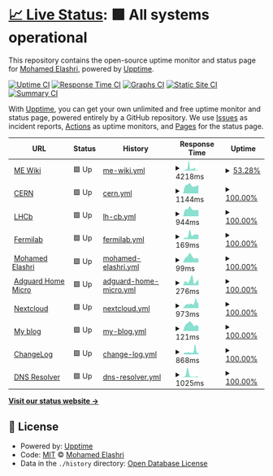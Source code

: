 # [📈 Live Status](https://MohamedElashri.github.io/monitor): <!--live status--> **🟩 All systems operational**

This repository contains the open-source uptime monitor and status page for [Mohamed Elashri](https://melashri.net), powered by [Upptime](https://github.com/upptime/upptime).

[![Uptime CI](https://github.com/MohamedElashri/monitor/workflows/Uptime%20CI/badge.svg)](https://github.com/MohamedElashri/monitor/actions?query=workflow%3A%22Uptime+CI%22)
[![Response Time CI](https://github.com/MohamedElashri/monitor/workflows/Response%20Time%20CI/badge.svg)](https://github.com/MohamedElashri/monitor/actions?query=workflow%3A%22Response+Time+CI%22)
[![Graphs CI](https://github.com/MohamedElashri/monitor/workflows/Graphs%20CI/badge.svg)](https://github.com/MohamedElashri/monitor/actions?query=workflow%3A%22Graphs+CI%22)
[![Static Site CI](https://github.com/MohamedElashri/monitor/workflows/Static%20Site%20CI/badge.svg)](https://github.com/MohamedElashri/monitor/actions?query=workflow%3A%22Static+Site+CI%22)
[![Summary CI](https://github.com/MohamedElashri/monitor/workflows/Summary%20CI/badge.svg)](https://github.com/MohamedElashri/monitor/actions?query=workflow%3A%22Summary+CI%22)

With [Upptime](https://upptime.js.org), you can get your own unlimited and free uptime monitor and status page, powered entirely by a GitHub repository. We use [Issues](https://github.com/MohamedElashri/monitor/issues) as incident reports, [Actions](https://github.com/MohamedElashri/monitor/actions) as uptime monitors, and [Pages](https://MohamedElashri.github.io/monitor) for the status page.

<!--start: status pages-->
<!-- This summary is generated by Upptime (https://github.com/upptime/upptime) -->
<!-- Do not edit this manually, your changes will be overwritten -->
<!-- prettier-ignore -->
| URL | Status | History | Response Time | Uptime |
| --- | ------ | ------- | ------------- | ------ |
| <img alt="" src="https://icons.duckduckgo.com/ip3/wiki.melashri.me.ico" height="13"> [ME Wiki](https://wiki.melashri.me) | 🟩 Up | [me-wiki.yml](https://github.com/MohamedElashri/monitor/commits/HEAD/history/me-wiki.yml) | <details><summary><img alt="Response time graph" src="./graphs/me-wiki/response-time-week.png" height="20"> 4218ms</summary><br><a href="https://MohamedElashri.github.io/monitor/history/me-wiki"><img alt="Response time 1930" src="https://img.shields.io/endpoint?url=https%3A%2F%2Fraw.githubusercontent.com%2FMohamedElashri%2Fmonitor%2FHEAD%2Fapi%2Fme-wiki%2Fresponse-time.json"></a><br><a href="https://MohamedElashri.github.io/monitor/history/me-wiki"><img alt="24-hour response time 429" src="https://img.shields.io/endpoint?url=https%3A%2F%2Fraw.githubusercontent.com%2FMohamedElashri%2Fmonitor%2FHEAD%2Fapi%2Fme-wiki%2Fresponse-time-day.json"></a><br><a href="https://MohamedElashri.github.io/monitor/history/me-wiki"><img alt="7-day response time 4218" src="https://img.shields.io/endpoint?url=https%3A%2F%2Fraw.githubusercontent.com%2FMohamedElashri%2Fmonitor%2FHEAD%2Fapi%2Fme-wiki%2Fresponse-time-week.json"></a><br><a href="https://MohamedElashri.github.io/monitor/history/me-wiki"><img alt="30-day response time 1898" src="https://img.shields.io/endpoint?url=https%3A%2F%2Fraw.githubusercontent.com%2FMohamedElashri%2Fmonitor%2FHEAD%2Fapi%2Fme-wiki%2Fresponse-time-month.json"></a><br><a href="https://MohamedElashri.github.io/monitor/history/me-wiki"><img alt="1-year response time 2171" src="https://img.shields.io/endpoint?url=https%3A%2F%2Fraw.githubusercontent.com%2FMohamedElashri%2Fmonitor%2FHEAD%2Fapi%2Fme-wiki%2Fresponse-time-year.json"></a></details> | <details><summary><a href="https://MohamedElashri.github.io/monitor/history/me-wiki">53.28%</a></summary><a href="https://MohamedElashri.github.io/monitor/history/me-wiki"><img alt="All-time uptime 99.17%" src="https://img.shields.io/endpoint?url=https%3A%2F%2Fraw.githubusercontent.com%2FMohamedElashri%2Fmonitor%2FHEAD%2Fapi%2Fme-wiki%2Fuptime.json"></a><br><a href="https://MohamedElashri.github.io/monitor/history/me-wiki"><img alt="24-hour uptime 100.00%" src="https://img.shields.io/endpoint?url=https%3A%2F%2Fraw.githubusercontent.com%2FMohamedElashri%2Fmonitor%2FHEAD%2Fapi%2Fme-wiki%2Fuptime-day.json"></a><br><a href="https://MohamedElashri.github.io/monitor/history/me-wiki"><img alt="7-day uptime 53.28%" src="https://img.shields.io/endpoint?url=https%3A%2F%2Fraw.githubusercontent.com%2FMohamedElashri%2Fmonitor%2FHEAD%2Fapi%2Fme-wiki%2Fuptime-week.json"></a><br><a href="https://MohamedElashri.github.io/monitor/history/me-wiki"><img alt="30-day uptime 89.16%" src="https://img.shields.io/endpoint?url=https%3A%2F%2Fraw.githubusercontent.com%2FMohamedElashri%2Fmonitor%2FHEAD%2Fapi%2Fme-wiki%2Fuptime-month.json"></a><br><a href="https://MohamedElashri.github.io/monitor/history/me-wiki"><img alt="1-year uptime 98.72%" src="https://img.shields.io/endpoint?url=https%3A%2F%2Fraw.githubusercontent.com%2FMohamedElashri%2Fmonitor%2FHEAD%2Fapi%2Fme-wiki%2Fuptime-year.json"></a></details>
| <img alt="" src="https://icons.duckduckgo.com/ip3/home.cern.ico" height="13"> [CERN](https://home.cern) | 🟩 Up | [cern.yml](https://github.com/MohamedElashri/monitor/commits/HEAD/history/cern.yml) | <details><summary><img alt="Response time graph" src="./graphs/cern/response-time-week.png" height="20"> 1144ms</summary><br><a href="https://MohamedElashri.github.io/monitor/history/cern"><img alt="Response time 1332" src="https://img.shields.io/endpoint?url=https%3A%2F%2Fraw.githubusercontent.com%2FMohamedElashri%2Fmonitor%2FHEAD%2Fapi%2Fcern%2Fresponse-time.json"></a><br><a href="https://MohamedElashri.github.io/monitor/history/cern"><img alt="24-hour response time 1422" src="https://img.shields.io/endpoint?url=https%3A%2F%2Fraw.githubusercontent.com%2FMohamedElashri%2Fmonitor%2FHEAD%2Fapi%2Fcern%2Fresponse-time-day.json"></a><br><a href="https://MohamedElashri.github.io/monitor/history/cern"><img alt="7-day response time 1144" src="https://img.shields.io/endpoint?url=https%3A%2F%2Fraw.githubusercontent.com%2FMohamedElashri%2Fmonitor%2FHEAD%2Fapi%2Fcern%2Fresponse-time-week.json"></a><br><a href="https://MohamedElashri.github.io/monitor/history/cern"><img alt="30-day response time 1202" src="https://img.shields.io/endpoint?url=https%3A%2F%2Fraw.githubusercontent.com%2FMohamedElashri%2Fmonitor%2FHEAD%2Fapi%2Fcern%2Fresponse-time-month.json"></a><br><a href="https://MohamedElashri.github.io/monitor/history/cern"><img alt="1-year response time 1329" src="https://img.shields.io/endpoint?url=https%3A%2F%2Fraw.githubusercontent.com%2FMohamedElashri%2Fmonitor%2FHEAD%2Fapi%2Fcern%2Fresponse-time-year.json"></a></details> | <details><summary><a href="https://MohamedElashri.github.io/monitor/history/cern">100.00%</a></summary><a href="https://MohamedElashri.github.io/monitor/history/cern"><img alt="All-time uptime 99.96%" src="https://img.shields.io/endpoint?url=https%3A%2F%2Fraw.githubusercontent.com%2FMohamedElashri%2Fmonitor%2FHEAD%2Fapi%2Fcern%2Fuptime.json"></a><br><a href="https://MohamedElashri.github.io/monitor/history/cern"><img alt="24-hour uptime 100.00%" src="https://img.shields.io/endpoint?url=https%3A%2F%2Fraw.githubusercontent.com%2FMohamedElashri%2Fmonitor%2FHEAD%2Fapi%2Fcern%2Fuptime-day.json"></a><br><a href="https://MohamedElashri.github.io/monitor/history/cern"><img alt="7-day uptime 100.00%" src="https://img.shields.io/endpoint?url=https%3A%2F%2Fraw.githubusercontent.com%2FMohamedElashri%2Fmonitor%2FHEAD%2Fapi%2Fcern%2Fuptime-week.json"></a><br><a href="https://MohamedElashri.github.io/monitor/history/cern"><img alt="30-day uptime 100.00%" src="https://img.shields.io/endpoint?url=https%3A%2F%2Fraw.githubusercontent.com%2FMohamedElashri%2Fmonitor%2FHEAD%2Fapi%2Fcern%2Fuptime-month.json"></a><br><a href="https://MohamedElashri.github.io/monitor/history/cern"><img alt="1-year uptime 100.00%" src="https://img.shields.io/endpoint?url=https%3A%2F%2Fraw.githubusercontent.com%2FMohamedElashri%2Fmonitor%2FHEAD%2Fapi%2Fcern%2Fuptime-year.json"></a></details>
| <img alt="" src="https://icons.duckduckgo.com/ip3/lhcb.web.cern.ch.ico" height="13"> [LHCb](https://lhcb.web.cern.ch) | 🟩 Up | [lh-cb.yml](https://github.com/MohamedElashri/monitor/commits/HEAD/history/lh-cb.yml) | <details><summary><img alt="Response time graph" src="./graphs/lh-cb/response-time-week.png" height="20"> 944ms</summary><br><a href="https://MohamedElashri.github.io/monitor/history/lh-cb"><img alt="Response time 1059" src="https://img.shields.io/endpoint?url=https%3A%2F%2Fraw.githubusercontent.com%2FMohamedElashri%2Fmonitor%2FHEAD%2Fapi%2Flh-cb%2Fresponse-time.json"></a><br><a href="https://MohamedElashri.github.io/monitor/history/lh-cb"><img alt="24-hour response time 891" src="https://img.shields.io/endpoint?url=https%3A%2F%2Fraw.githubusercontent.com%2FMohamedElashri%2Fmonitor%2FHEAD%2Fapi%2Flh-cb%2Fresponse-time-day.json"></a><br><a href="https://MohamedElashri.github.io/monitor/history/lh-cb"><img alt="7-day response time 944" src="https://img.shields.io/endpoint?url=https%3A%2F%2Fraw.githubusercontent.com%2FMohamedElashri%2Fmonitor%2FHEAD%2Fapi%2Flh-cb%2Fresponse-time-week.json"></a><br><a href="https://MohamedElashri.github.io/monitor/history/lh-cb"><img alt="30-day response time 1104" src="https://img.shields.io/endpoint?url=https%3A%2F%2Fraw.githubusercontent.com%2FMohamedElashri%2Fmonitor%2FHEAD%2Fapi%2Flh-cb%2Fresponse-time-month.json"></a><br><a href="https://MohamedElashri.github.io/monitor/history/lh-cb"><img alt="1-year response time 1065" src="https://img.shields.io/endpoint?url=https%3A%2F%2Fraw.githubusercontent.com%2FMohamedElashri%2Fmonitor%2FHEAD%2Fapi%2Flh-cb%2Fresponse-time-year.json"></a></details> | <details><summary><a href="https://MohamedElashri.github.io/monitor/history/lh-cb">100.00%</a></summary><a href="https://MohamedElashri.github.io/monitor/history/lh-cb"><img alt="All-time uptime 99.99%" src="https://img.shields.io/endpoint?url=https%3A%2F%2Fraw.githubusercontent.com%2FMohamedElashri%2Fmonitor%2FHEAD%2Fapi%2Flh-cb%2Fuptime.json"></a><br><a href="https://MohamedElashri.github.io/monitor/history/lh-cb"><img alt="24-hour uptime 100.00%" src="https://img.shields.io/endpoint?url=https%3A%2F%2Fraw.githubusercontent.com%2FMohamedElashri%2Fmonitor%2FHEAD%2Fapi%2Flh-cb%2Fuptime-day.json"></a><br><a href="https://MohamedElashri.github.io/monitor/history/lh-cb"><img alt="7-day uptime 100.00%" src="https://img.shields.io/endpoint?url=https%3A%2F%2Fraw.githubusercontent.com%2FMohamedElashri%2Fmonitor%2FHEAD%2Fapi%2Flh-cb%2Fuptime-week.json"></a><br><a href="https://MohamedElashri.github.io/monitor/history/lh-cb"><img alt="30-day uptime 100.00%" src="https://img.shields.io/endpoint?url=https%3A%2F%2Fraw.githubusercontent.com%2FMohamedElashri%2Fmonitor%2FHEAD%2Fapi%2Flh-cb%2Fuptime-month.json"></a><br><a href="https://MohamedElashri.github.io/monitor/history/lh-cb"><img alt="1-year uptime 100.00%" src="https://img.shields.io/endpoint?url=https%3A%2F%2Fraw.githubusercontent.com%2FMohamedElashri%2Fmonitor%2FHEAD%2Fapi%2Flh-cb%2Fuptime-year.json"></a></details>
| <img alt="" src="https://icons.duckduckgo.com/ip3/www.fnal.gov.ico" height="13"> [Fermilab](https://www.fnal.gov) | 🟩 Up | [fermilab.yml](https://github.com/MohamedElashri/monitor/commits/HEAD/history/fermilab.yml) | <details><summary><img alt="Response time graph" src="./graphs/fermilab/response-time-week.png" height="20"> 169ms</summary><br><a href="https://MohamedElashri.github.io/monitor/history/fermilab"><img alt="Response time 406" src="https://img.shields.io/endpoint?url=https%3A%2F%2Fraw.githubusercontent.com%2FMohamedElashri%2Fmonitor%2FHEAD%2Fapi%2Ffermilab%2Fresponse-time.json"></a><br><a href="https://MohamedElashri.github.io/monitor/history/fermilab"><img alt="24-hour response time 152" src="https://img.shields.io/endpoint?url=https%3A%2F%2Fraw.githubusercontent.com%2FMohamedElashri%2Fmonitor%2FHEAD%2Fapi%2Ffermilab%2Fresponse-time-day.json"></a><br><a href="https://MohamedElashri.github.io/monitor/history/fermilab"><img alt="7-day response time 169" src="https://img.shields.io/endpoint?url=https%3A%2F%2Fraw.githubusercontent.com%2FMohamedElashri%2Fmonitor%2FHEAD%2Fapi%2Ffermilab%2Fresponse-time-week.json"></a><br><a href="https://MohamedElashri.github.io/monitor/history/fermilab"><img alt="30-day response time 469" src="https://img.shields.io/endpoint?url=https%3A%2F%2Fraw.githubusercontent.com%2FMohamedElashri%2Fmonitor%2FHEAD%2Fapi%2Ffermilab%2Fresponse-time-month.json"></a><br><a href="https://MohamedElashri.github.io/monitor/history/fermilab"><img alt="1-year response time 344" src="https://img.shields.io/endpoint?url=https%3A%2F%2Fraw.githubusercontent.com%2FMohamedElashri%2Fmonitor%2FHEAD%2Fapi%2Ffermilab%2Fresponse-time-year.json"></a></details> | <details><summary><a href="https://MohamedElashri.github.io/monitor/history/fermilab">100.00%</a></summary><a href="https://MohamedElashri.github.io/monitor/history/fermilab"><img alt="All-time uptime 99.92%" src="https://img.shields.io/endpoint?url=https%3A%2F%2Fraw.githubusercontent.com%2FMohamedElashri%2Fmonitor%2FHEAD%2Fapi%2Ffermilab%2Fuptime.json"></a><br><a href="https://MohamedElashri.github.io/monitor/history/fermilab"><img alt="24-hour uptime 100.00%" src="https://img.shields.io/endpoint?url=https%3A%2F%2Fraw.githubusercontent.com%2FMohamedElashri%2Fmonitor%2FHEAD%2Fapi%2Ffermilab%2Fuptime-day.json"></a><br><a href="https://MohamedElashri.github.io/monitor/history/fermilab"><img alt="7-day uptime 100.00%" src="https://img.shields.io/endpoint?url=https%3A%2F%2Fraw.githubusercontent.com%2FMohamedElashri%2Fmonitor%2FHEAD%2Fapi%2Ffermilab%2Fuptime-week.json"></a><br><a href="https://MohamedElashri.github.io/monitor/history/fermilab"><img alt="30-day uptime 99.63%" src="https://img.shields.io/endpoint?url=https%3A%2F%2Fraw.githubusercontent.com%2FMohamedElashri%2Fmonitor%2FHEAD%2Fapi%2Ffermilab%2Fuptime-month.json"></a><br><a href="https://MohamedElashri.github.io/monitor/history/fermilab"><img alt="1-year uptime 99.88%" src="https://img.shields.io/endpoint?url=https%3A%2F%2Fraw.githubusercontent.com%2FMohamedElashri%2Fmonitor%2FHEAD%2Fapi%2Ffermilab%2Fuptime-year.json"></a></details>
| <img alt="" src="https://icons.duckduckgo.com/ip3/melashri.net.ico" height="13"> [Mohamed Elashri](https://melashri.net) | 🟩 Up | [mohamed-elashri.yml](https://github.com/MohamedElashri/monitor/commits/HEAD/history/mohamed-elashri.yml) | <details><summary><img alt="Response time graph" src="./graphs/mohamed-elashri/response-time-week.png" height="20"> 99ms</summary><br><a href="https://MohamedElashri.github.io/monitor/history/mohamed-elashri"><img alt="Response time 113" src="https://img.shields.io/endpoint?url=https%3A%2F%2Fraw.githubusercontent.com%2FMohamedElashri%2Fmonitor%2FHEAD%2Fapi%2Fmohamed-elashri%2Fresponse-time.json"></a><br><a href="https://MohamedElashri.github.io/monitor/history/mohamed-elashri"><img alt="24-hour response time 44" src="https://img.shields.io/endpoint?url=https%3A%2F%2Fraw.githubusercontent.com%2FMohamedElashri%2Fmonitor%2FHEAD%2Fapi%2Fmohamed-elashri%2Fresponse-time-day.json"></a><br><a href="https://MohamedElashri.github.io/monitor/history/mohamed-elashri"><img alt="7-day response time 99" src="https://img.shields.io/endpoint?url=https%3A%2F%2Fraw.githubusercontent.com%2FMohamedElashri%2Fmonitor%2FHEAD%2Fapi%2Fmohamed-elashri%2Fresponse-time-week.json"></a><br><a href="https://MohamedElashri.github.io/monitor/history/mohamed-elashri"><img alt="30-day response time 131" src="https://img.shields.io/endpoint?url=https%3A%2F%2Fraw.githubusercontent.com%2FMohamedElashri%2Fmonitor%2FHEAD%2Fapi%2Fmohamed-elashri%2Fresponse-time-month.json"></a><br><a href="https://MohamedElashri.github.io/monitor/history/mohamed-elashri"><img alt="1-year response time 114" src="https://img.shields.io/endpoint?url=https%3A%2F%2Fraw.githubusercontent.com%2FMohamedElashri%2Fmonitor%2FHEAD%2Fapi%2Fmohamed-elashri%2Fresponse-time-year.json"></a></details> | <details><summary><a href="https://MohamedElashri.github.io/monitor/history/mohamed-elashri">100.00%</a></summary><a href="https://MohamedElashri.github.io/monitor/history/mohamed-elashri"><img alt="All-time uptime 99.59%" src="https://img.shields.io/endpoint?url=https%3A%2F%2Fraw.githubusercontent.com%2FMohamedElashri%2Fmonitor%2FHEAD%2Fapi%2Fmohamed-elashri%2Fuptime.json"></a><br><a href="https://MohamedElashri.github.io/monitor/history/mohamed-elashri"><img alt="24-hour uptime 100.00%" src="https://img.shields.io/endpoint?url=https%3A%2F%2Fraw.githubusercontent.com%2FMohamedElashri%2Fmonitor%2FHEAD%2Fapi%2Fmohamed-elashri%2Fuptime-day.json"></a><br><a href="https://MohamedElashri.github.io/monitor/history/mohamed-elashri"><img alt="7-day uptime 100.00%" src="https://img.shields.io/endpoint?url=https%3A%2F%2Fraw.githubusercontent.com%2FMohamedElashri%2Fmonitor%2FHEAD%2Fapi%2Fmohamed-elashri%2Fuptime-week.json"></a><br><a href="https://MohamedElashri.github.io/monitor/history/mohamed-elashri"><img alt="30-day uptime 100.00%" src="https://img.shields.io/endpoint?url=https%3A%2F%2Fraw.githubusercontent.com%2FMohamedElashri%2Fmonitor%2FHEAD%2Fapi%2Fmohamed-elashri%2Fuptime-month.json"></a><br><a href="https://MohamedElashri.github.io/monitor/history/mohamed-elashri"><img alt="1-year uptime 100.00%" src="https://img.shields.io/endpoint?url=https%3A%2F%2Fraw.githubusercontent.com%2FMohamedElashri%2Fmonitor%2FHEAD%2Fapi%2Fmohamed-elashri%2Fuptime-year.json"></a></details>
| <img alt="" src="https://icons.duckduckgo.com/ip3/adguard.elashri.xyz.ico" height="13"> [Adguard Home Micro](https://adguard.elashri.xyz) | 🟩 Up | [adguard-home-micro.yml](https://github.com/MohamedElashri/monitor/commits/HEAD/history/adguard-home-micro.yml) | <details><summary><img alt="Response time graph" src="./graphs/adguard-home-micro/response-time-week.png" height="20"> 276ms</summary><br><a href="https://MohamedElashri.github.io/monitor/history/adguard-home-micro"><img alt="Response time 514" src="https://img.shields.io/endpoint?url=https%3A%2F%2Fraw.githubusercontent.com%2FMohamedElashri%2Fmonitor%2FHEAD%2Fapi%2Fadguard-home-micro%2Fresponse-time.json"></a><br><a href="https://MohamedElashri.github.io/monitor/history/adguard-home-micro"><img alt="24-hour response time 51" src="https://img.shields.io/endpoint?url=https%3A%2F%2Fraw.githubusercontent.com%2FMohamedElashri%2Fmonitor%2FHEAD%2Fapi%2Fadguard-home-micro%2Fresponse-time-day.json"></a><br><a href="https://MohamedElashri.github.io/monitor/history/adguard-home-micro"><img alt="7-day response time 276" src="https://img.shields.io/endpoint?url=https%3A%2F%2Fraw.githubusercontent.com%2FMohamedElashri%2Fmonitor%2FHEAD%2Fapi%2Fadguard-home-micro%2Fresponse-time-week.json"></a><br><a href="https://MohamedElashri.github.io/monitor/history/adguard-home-micro"><img alt="30-day response time 423" src="https://img.shields.io/endpoint?url=https%3A%2F%2Fraw.githubusercontent.com%2FMohamedElashri%2Fmonitor%2FHEAD%2Fapi%2Fadguard-home-micro%2Fresponse-time-month.json"></a><br><a href="https://MohamedElashri.github.io/monitor/history/adguard-home-micro"><img alt="1-year response time 514" src="https://img.shields.io/endpoint?url=https%3A%2F%2Fraw.githubusercontent.com%2FMohamedElashri%2Fmonitor%2FHEAD%2Fapi%2Fadguard-home-micro%2Fresponse-time-year.json"></a></details> | <details><summary><a href="https://MohamedElashri.github.io/monitor/history/adguard-home-micro">100.00%</a></summary><a href="https://MohamedElashri.github.io/monitor/history/adguard-home-micro"><img alt="All-time uptime 99.37%" src="https://img.shields.io/endpoint?url=https%3A%2F%2Fraw.githubusercontent.com%2FMohamedElashri%2Fmonitor%2FHEAD%2Fapi%2Fadguard-home-micro%2Fuptime.json"></a><br><a href="https://MohamedElashri.github.io/monitor/history/adguard-home-micro"><img alt="24-hour uptime 100.00%" src="https://img.shields.io/endpoint?url=https%3A%2F%2Fraw.githubusercontent.com%2FMohamedElashri%2Fmonitor%2FHEAD%2Fapi%2Fadguard-home-micro%2Fuptime-day.json"></a><br><a href="https://MohamedElashri.github.io/monitor/history/adguard-home-micro"><img alt="7-day uptime 100.00%" src="https://img.shields.io/endpoint?url=https%3A%2F%2Fraw.githubusercontent.com%2FMohamedElashri%2Fmonitor%2FHEAD%2Fapi%2Fadguard-home-micro%2Fuptime-week.json"></a><br><a href="https://MohamedElashri.github.io/monitor/history/adguard-home-micro"><img alt="30-day uptime 98.48%" src="https://img.shields.io/endpoint?url=https%3A%2F%2Fraw.githubusercontent.com%2FMohamedElashri%2Fmonitor%2FHEAD%2Fapi%2Fadguard-home-micro%2Fuptime-month.json"></a><br><a href="https://MohamedElashri.github.io/monitor/history/adguard-home-micro"><img alt="1-year uptime 99.37%" src="https://img.shields.io/endpoint?url=https%3A%2F%2Fraw.githubusercontent.com%2FMohamedElashri%2Fmonitor%2FHEAD%2Fapi%2Fadguard-home-micro%2Fuptime-year.json"></a></details>
| <img alt="" src="https://icons.duckduckgo.com/ip3/nextcloud.elashri.xyz.ico" height="13"> [Nextcloud](https://nextcloud.elashri.xyz) | 🟩 Up | [nextcloud.yml](https://github.com/MohamedElashri/monitor/commits/HEAD/history/nextcloud.yml) | <details><summary><img alt="Response time graph" src="./graphs/nextcloud/response-time-week.png" height="20"> 973ms</summary><br><a href="https://MohamedElashri.github.io/monitor/history/nextcloud"><img alt="Response time 1127" src="https://img.shields.io/endpoint?url=https%3A%2F%2Fraw.githubusercontent.com%2FMohamedElashri%2Fmonitor%2FHEAD%2Fapi%2Fnextcloud%2Fresponse-time.json"></a><br><a href="https://MohamedElashri.github.io/monitor/history/nextcloud"><img alt="24-hour response time 881" src="https://img.shields.io/endpoint?url=https%3A%2F%2Fraw.githubusercontent.com%2FMohamedElashri%2Fmonitor%2FHEAD%2Fapi%2Fnextcloud%2Fresponse-time-day.json"></a><br><a href="https://MohamedElashri.github.io/monitor/history/nextcloud"><img alt="7-day response time 973" src="https://img.shields.io/endpoint?url=https%3A%2F%2Fraw.githubusercontent.com%2FMohamedElashri%2Fmonitor%2FHEAD%2Fapi%2Fnextcloud%2Fresponse-time-week.json"></a><br><a href="https://MohamedElashri.github.io/monitor/history/nextcloud"><img alt="30-day response time 900" src="https://img.shields.io/endpoint?url=https%3A%2F%2Fraw.githubusercontent.com%2FMohamedElashri%2Fmonitor%2FHEAD%2Fapi%2Fnextcloud%2Fresponse-time-month.json"></a><br><a href="https://MohamedElashri.github.io/monitor/history/nextcloud"><img alt="1-year response time 954" src="https://img.shields.io/endpoint?url=https%3A%2F%2Fraw.githubusercontent.com%2FMohamedElashri%2Fmonitor%2FHEAD%2Fapi%2Fnextcloud%2Fresponse-time-year.json"></a></details> | <details><summary><a href="https://MohamedElashri.github.io/monitor/history/nextcloud">100.00%</a></summary><a href="https://MohamedElashri.github.io/monitor/history/nextcloud"><img alt="All-time uptime 99.33%" src="https://img.shields.io/endpoint?url=https%3A%2F%2Fraw.githubusercontent.com%2FMohamedElashri%2Fmonitor%2FHEAD%2Fapi%2Fnextcloud%2Fuptime.json"></a><br><a href="https://MohamedElashri.github.io/monitor/history/nextcloud"><img alt="24-hour uptime 100.00%" src="https://img.shields.io/endpoint?url=https%3A%2F%2Fraw.githubusercontent.com%2FMohamedElashri%2Fmonitor%2FHEAD%2Fapi%2Fnextcloud%2Fuptime-day.json"></a><br><a href="https://MohamedElashri.github.io/monitor/history/nextcloud"><img alt="7-day uptime 100.00%" src="https://img.shields.io/endpoint?url=https%3A%2F%2Fraw.githubusercontent.com%2FMohamedElashri%2Fmonitor%2FHEAD%2Fapi%2Fnextcloud%2Fuptime-week.json"></a><br><a href="https://MohamedElashri.github.io/monitor/history/nextcloud"><img alt="30-day uptime 100.00%" src="https://img.shields.io/endpoint?url=https%3A%2F%2Fraw.githubusercontent.com%2FMohamedElashri%2Fmonitor%2FHEAD%2Fapi%2Fnextcloud%2Fuptime-month.json"></a><br><a href="https://MohamedElashri.github.io/monitor/history/nextcloud"><img alt="1-year uptime 99.38%" src="https://img.shields.io/endpoint?url=https%3A%2F%2Fraw.githubusercontent.com%2FMohamedElashri%2Fmonitor%2FHEAD%2Fapi%2Fnextcloud%2Fuptime-year.json"></a></details>
| <img alt="" src="https://icons.duckduckgo.com/ip3/blog.melashri.net.ico" height="13"> [My blog](https://blog.melashri.net) | 🟩 Up | [my-blog.yml](https://github.com/MohamedElashri/monitor/commits/HEAD/history/my-blog.yml) | <details><summary><img alt="Response time graph" src="./graphs/my-blog/response-time-week.png" height="20"> 121ms</summary><br><a href="https://MohamedElashri.github.io/monitor/history/my-blog"><img alt="Response time 128" src="https://img.shields.io/endpoint?url=https%3A%2F%2Fraw.githubusercontent.com%2FMohamedElashri%2Fmonitor%2FHEAD%2Fapi%2Fmy-blog%2Fresponse-time.json"></a><br><a href="https://MohamedElashri.github.io/monitor/history/my-blog"><img alt="24-hour response time 140" src="https://img.shields.io/endpoint?url=https%3A%2F%2Fraw.githubusercontent.com%2FMohamedElashri%2Fmonitor%2FHEAD%2Fapi%2Fmy-blog%2Fresponse-time-day.json"></a><br><a href="https://MohamedElashri.github.io/monitor/history/my-blog"><img alt="7-day response time 121" src="https://img.shields.io/endpoint?url=https%3A%2F%2Fraw.githubusercontent.com%2FMohamedElashri%2Fmonitor%2FHEAD%2Fapi%2Fmy-blog%2Fresponse-time-week.json"></a><br><a href="https://MohamedElashri.github.io/monitor/history/my-blog"><img alt="30-day response time 150" src="https://img.shields.io/endpoint?url=https%3A%2F%2Fraw.githubusercontent.com%2FMohamedElashri%2Fmonitor%2FHEAD%2Fapi%2Fmy-blog%2Fresponse-time-month.json"></a><br><a href="https://MohamedElashri.github.io/monitor/history/my-blog"><img alt="1-year response time 130" src="https://img.shields.io/endpoint?url=https%3A%2F%2Fraw.githubusercontent.com%2FMohamedElashri%2Fmonitor%2FHEAD%2Fapi%2Fmy-blog%2Fresponse-time-year.json"></a></details> | <details><summary><a href="https://MohamedElashri.github.io/monitor/history/my-blog">100.00%</a></summary><a href="https://MohamedElashri.github.io/monitor/history/my-blog"><img alt="All-time uptime 97.01%" src="https://img.shields.io/endpoint?url=https%3A%2F%2Fraw.githubusercontent.com%2FMohamedElashri%2Fmonitor%2FHEAD%2Fapi%2Fmy-blog%2Fuptime.json"></a><br><a href="https://MohamedElashri.github.io/monitor/history/my-blog"><img alt="24-hour uptime 100.00%" src="https://img.shields.io/endpoint?url=https%3A%2F%2Fraw.githubusercontent.com%2FMohamedElashri%2Fmonitor%2FHEAD%2Fapi%2Fmy-blog%2Fuptime-day.json"></a><br><a href="https://MohamedElashri.github.io/monitor/history/my-blog"><img alt="7-day uptime 100.00%" src="https://img.shields.io/endpoint?url=https%3A%2F%2Fraw.githubusercontent.com%2FMohamedElashri%2Fmonitor%2FHEAD%2Fapi%2Fmy-blog%2Fuptime-week.json"></a><br><a href="https://MohamedElashri.github.io/monitor/history/my-blog"><img alt="30-day uptime 100.00%" src="https://img.shields.io/endpoint?url=https%3A%2F%2Fraw.githubusercontent.com%2FMohamedElashri%2Fmonitor%2FHEAD%2Fapi%2Fmy-blog%2Fuptime-month.json"></a><br><a href="https://MohamedElashri.github.io/monitor/history/my-blog"><img alt="1-year uptime 100.00%" src="https://img.shields.io/endpoint?url=https%3A%2F%2Fraw.githubusercontent.com%2FMohamedElashri%2Fmonitor%2FHEAD%2Fapi%2Fmy-blog%2Fuptime-year.json"></a></details>
| <img alt="" src="https://icons.duckduckgo.com/ip3/change.elashri.xyz.ico" height="13"> [ChangeLog](https://change.elashri.xyz) | 🟩 Up | [change-log.yml](https://github.com/MohamedElashri/monitor/commits/HEAD/history/change-log.yml) | <details><summary><img alt="Response time graph" src="./graphs/change-log/response-time-week.png" height="20"> 868ms</summary><br><a href="https://MohamedElashri.github.io/monitor/history/change-log"><img alt="Response time 656" src="https://img.shields.io/endpoint?url=https%3A%2F%2Fraw.githubusercontent.com%2FMohamedElashri%2Fmonitor%2FHEAD%2Fapi%2Fchange-log%2Fresponse-time.json"></a><br><a href="https://MohamedElashri.github.io/monitor/history/change-log"><img alt="24-hour response time 486" src="https://img.shields.io/endpoint?url=https%3A%2F%2Fraw.githubusercontent.com%2FMohamedElashri%2Fmonitor%2FHEAD%2Fapi%2Fchange-log%2Fresponse-time-day.json"></a><br><a href="https://MohamedElashri.github.io/monitor/history/change-log"><img alt="7-day response time 868" src="https://img.shields.io/endpoint?url=https%3A%2F%2Fraw.githubusercontent.com%2FMohamedElashri%2Fmonitor%2FHEAD%2Fapi%2Fchange-log%2Fresponse-time-week.json"></a><br><a href="https://MohamedElashri.github.io/monitor/history/change-log"><img alt="30-day response time 708" src="https://img.shields.io/endpoint?url=https%3A%2F%2Fraw.githubusercontent.com%2FMohamedElashri%2Fmonitor%2FHEAD%2Fapi%2Fchange-log%2Fresponse-time-month.json"></a><br><a href="https://MohamedElashri.github.io/monitor/history/change-log"><img alt="1-year response time 615" src="https://img.shields.io/endpoint?url=https%3A%2F%2Fraw.githubusercontent.com%2FMohamedElashri%2Fmonitor%2FHEAD%2Fapi%2Fchange-log%2Fresponse-time-year.json"></a></details> | <details><summary><a href="https://MohamedElashri.github.io/monitor/history/change-log">100.00%</a></summary><a href="https://MohamedElashri.github.io/monitor/history/change-log"><img alt="All-time uptime 99.87%" src="https://img.shields.io/endpoint?url=https%3A%2F%2Fraw.githubusercontent.com%2FMohamedElashri%2Fmonitor%2FHEAD%2Fapi%2Fchange-log%2Fuptime.json"></a><br><a href="https://MohamedElashri.github.io/monitor/history/change-log"><img alt="24-hour uptime 100.00%" src="https://img.shields.io/endpoint?url=https%3A%2F%2Fraw.githubusercontent.com%2FMohamedElashri%2Fmonitor%2FHEAD%2Fapi%2Fchange-log%2Fuptime-day.json"></a><br><a href="https://MohamedElashri.github.io/monitor/history/change-log"><img alt="7-day uptime 100.00%" src="https://img.shields.io/endpoint?url=https%3A%2F%2Fraw.githubusercontent.com%2FMohamedElashri%2Fmonitor%2FHEAD%2Fapi%2Fchange-log%2Fuptime-week.json"></a><br><a href="https://MohamedElashri.github.io/monitor/history/change-log"><img alt="30-day uptime 100.00%" src="https://img.shields.io/endpoint?url=https%3A%2F%2Fraw.githubusercontent.com%2FMohamedElashri%2Fmonitor%2FHEAD%2Fapi%2Fchange-log%2Fuptime-month.json"></a><br><a href="https://MohamedElashri.github.io/monitor/history/change-log"><img alt="1-year uptime 99.78%" src="https://img.shields.io/endpoint?url=https%3A%2F%2Fraw.githubusercontent.com%2FMohamedElashri%2Fmonitor%2FHEAD%2Fapi%2Fchange-log%2Fuptime-year.json"></a></details>
| <img alt="" src="https://icons.duckduckgo.com/ip3/dns.melashri.eu.org.ico" height="13"> [DNS Resolver](https://dns.melashri.eu.org) | 🟩 Up | [dns-resolver.yml](https://github.com/MohamedElashri/monitor/commits/HEAD/history/dns-resolver.yml) | <details><summary><img alt="Response time graph" src="./graphs/dns-resolver/response-time-week.png" height="20"> 1025ms</summary><br><a href="https://MohamedElashri.github.io/monitor/history/dns-resolver"><img alt="Response time 501" src="https://img.shields.io/endpoint?url=https%3A%2F%2Fraw.githubusercontent.com%2FMohamedElashri%2Fmonitor%2FHEAD%2Fapi%2Fdns-resolver%2Fresponse-time.json"></a><br><a href="https://MohamedElashri.github.io/monitor/history/dns-resolver"><img alt="24-hour response time 185" src="https://img.shields.io/endpoint?url=https%3A%2F%2Fraw.githubusercontent.com%2FMohamedElashri%2Fmonitor%2FHEAD%2Fapi%2Fdns-resolver%2Fresponse-time-day.json"></a><br><a href="https://MohamedElashri.github.io/monitor/history/dns-resolver"><img alt="7-day response time 1025" src="https://img.shields.io/endpoint?url=https%3A%2F%2Fraw.githubusercontent.com%2FMohamedElashri%2Fmonitor%2FHEAD%2Fapi%2Fdns-resolver%2Fresponse-time-week.json"></a><br><a href="https://MohamedElashri.github.io/monitor/history/dns-resolver"><img alt="30-day response time 583" src="https://img.shields.io/endpoint?url=https%3A%2F%2Fraw.githubusercontent.com%2FMohamedElashri%2Fmonitor%2FHEAD%2Fapi%2Fdns-resolver%2Fresponse-time-month.json"></a><br><a href="https://MohamedElashri.github.io/monitor/history/dns-resolver"><img alt="1-year response time 501" src="https://img.shields.io/endpoint?url=https%3A%2F%2Fraw.githubusercontent.com%2FMohamedElashri%2Fmonitor%2FHEAD%2Fapi%2Fdns-resolver%2Fresponse-time-year.json"></a></details> | <details><summary><a href="https://MohamedElashri.github.io/monitor/history/dns-resolver">100.00%</a></summary><a href="https://MohamedElashri.github.io/monitor/history/dns-resolver"><img alt="All-time uptime 100.00%" src="https://img.shields.io/endpoint?url=https%3A%2F%2Fraw.githubusercontent.com%2FMohamedElashri%2Fmonitor%2FHEAD%2Fapi%2Fdns-resolver%2Fuptime.json"></a><br><a href="https://MohamedElashri.github.io/monitor/history/dns-resolver"><img alt="24-hour uptime 100.00%" src="https://img.shields.io/endpoint?url=https%3A%2F%2Fraw.githubusercontent.com%2FMohamedElashri%2Fmonitor%2FHEAD%2Fapi%2Fdns-resolver%2Fuptime-day.json"></a><br><a href="https://MohamedElashri.github.io/monitor/history/dns-resolver"><img alt="7-day uptime 100.00%" src="https://img.shields.io/endpoint?url=https%3A%2F%2Fraw.githubusercontent.com%2FMohamedElashri%2Fmonitor%2FHEAD%2Fapi%2Fdns-resolver%2Fuptime-week.json"></a><br><a href="https://MohamedElashri.github.io/monitor/history/dns-resolver"><img alt="30-day uptime 100.00%" src="https://img.shields.io/endpoint?url=https%3A%2F%2Fraw.githubusercontent.com%2FMohamedElashri%2Fmonitor%2FHEAD%2Fapi%2Fdns-resolver%2Fuptime-month.json"></a><br><a href="https://MohamedElashri.github.io/monitor/history/dns-resolver"><img alt="1-year uptime 100.00%" src="https://img.shields.io/endpoint?url=https%3A%2F%2Fraw.githubusercontent.com%2FMohamedElashri%2Fmonitor%2FHEAD%2Fapi%2Fdns-resolver%2Fuptime-year.json"></a></details>

<!--end: status pages-->

[**Visit our status website →**](https://MohamedElashri.github.io/monitor)

## 📄 License

- Powered by: [Upptime](https://github.com/upptime/upptime)
- Code: [MIT](./LICENSE) © [Mohamed Elashri](https://melashri.net)
- Data in the `./history` directory: [Open Database License](https://opendatacommons.org/licenses/odbl/1-0/)
